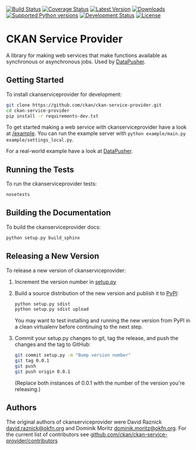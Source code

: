 [![Build Status](https://travis-ci.org/ckan/ckan-service-provider.png?branch=master)](https://travis-ci.org/ckan/ckan-service-provider)
[![Coverage Status](https://coveralls.io/repos/ckan/ckan-service-provider/badge.png?branch=master)](https://coveralls.io/r/ckan/ckan-service-provider?branch=master)
[![Latest Version](https://img.shields.io/pypi/v/ckanserviceprovider.svg)](https://pypi.python.org/pypi/ckanserviceprovider/)
[![Downloads](https://img.shields.io/pypi/dm/ckanserviceprovider.svg)](https://pypi.python.org/pypi/ckanserviceprovider/)
[![Supported Python versions](https://img.shields.io/pypi/pyversions/ckanserviceprovider.svg)](https://pypi.python.org/pypi/ckanserviceprovider/)
[![Development Status](https://img.shields.io/pypi/status/ckanserviceprovider.svg)](https://pypi.python.org/pypi/ckanserviceprovider/)
[![License](https://img.shields.io/pypi/l/ckanserviceprovider.svg)](https://pypi.python.org/pypi/ckanserviceprovider/)

[DataPusher]: https://github.com/okfn/datapusher
[PyPI]: https://pypi.python.org/pypi/ckanserviceprovider


# CKAN Service Provider

A library for making web services that make functions available as synchronous
or asynchronous jobs. Used by [DataPusher][].


## Getting Started

To install ckanserviceprovider for development:

```bash
git clone https://github.com/ckan/ckan-service-provider.git
cd ckan-service-provider
pip install -r requirements-dev.txt
```

To get started making a web service with ckanserviceprovider have a look at
[/example](example). You can run the example server with
`python example/main.py example/settings_local.py`.

For a real-world example have a look at [DataPusher][].


## Running the Tests

To run the ckanserviceprovider tests:

```bash
nosetests
```


## Building the Documentation

To build the ckanserviceprovider docs:

```bash
python setup.py build_sphinx
```


## Releasing a New Version

To release a new version of ckanserviceprovider:

1. Increment the version number in [setup.py](setup.py)

2. Build a source distribution of the new version and publish it to
   [PyPI][]:

   ```bash
   python setup.py sdist
   python setup.py sdist upload
   ```

   You may want to test installing and running the new version from PyPI in a
   clean virtualenv before continuing to the next step.

3. Commit your setup.py changes to git, tag the release, and push the changes
   and the tag to GitHub:

   ```bash
   git commit setup.py -m "Bump version number"
   git tag 0.0.1
   git push
   git push origin 0.0.1
   ```

   (Replace both instances of 0.0.1 with the number of the version you're
   releasing.)


## Authors

The original authors of ckanserviceprovider were
David Raznick <david.raznick@okfn.org> and
Dominik Moritz <dominik.moritz@okfn.org>. For the current list of contributors
see [github.com/ckan/ckan-service-provider/contributors](https://github.com/ckan/ckan-service-provider/contributors)
